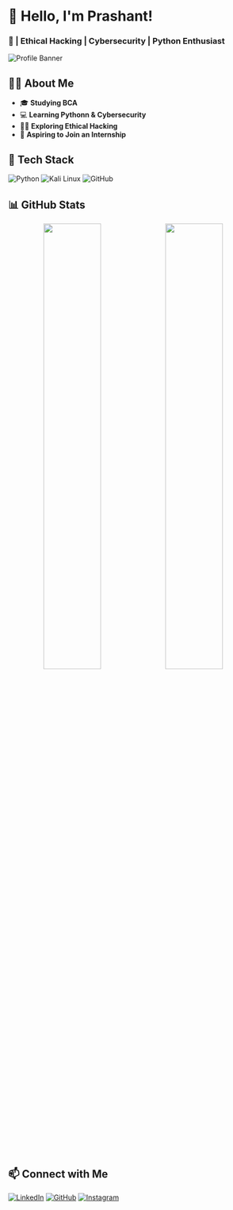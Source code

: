 # 👋 Hello, I'm Prashant!
### 🚀 | Ethical Hacking | Cybersecurity | Python Enthusiast 

![Profile Banner](https://your-image-url.com/banner.png)

## 🧑‍💻 About Me
- 🎓 **Studying BCA**
- 💻 **Learning Pythonn & Cybersecurity**
- 🏴‍☠️ **Exploring Ethical Hacking**
- 🌱 **Aspiring to Join an Internship**

## 🔧 Tech Stack
![Python](https://img.shields.io/badge/Python-3776AB?style=for-the-badge&logo=python&logoColor=white)
![Kali Linux](https://img.shields.io/badge/Kali_Linux-557C94?style=for-the-badge&logo=kali-linux&logoColor=white)
![GitHub](https://img.shields.io/badge/GitHub-181717?style=for-the-badge&logo=github&logoColor=white)

## 📊 GitHub Stats
<p align="center">
  <img src="https://github-readme-stats.vercel.app/api?username=SangamDai&show_icons=true&theme=radical" width="48%">
  <img src="https://github-readme-streak-stats.herokuapp.com/?user=SangamDai&theme=radical" width="48%">
</p>

## 📫 Connect with Me
[![LinkedIn](https://img.shields.io/badge/LinkedIn-0A66C2?style=for-the-badge&logo=linkedin&logoColor=white)](https://www.linkedin.com/in/prashankc46/)
[![GitHub](https://img.shields.io/badge/GitHub-181717?style=for-the-badge&logo=github&logoColor=white)](https://github.com/prashant_codes46)
[![Instagram](https://img.shields.io/badge/Instagram-E4405F?style=for-the-badge&logo=instagram&logoColor=white)](https://www.instagram.com/cosmic_prashant/)

